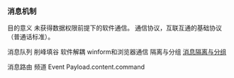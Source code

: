 ### 消息机制
目的意义
未获得数据权限前提下的软件通信。
通信协议，互联互通的基础协议（普通话标准）。

消息队列
削峰填谷
软件解耦
winform和浏览器通信
隔离与分组
[消息隔离与分组](https://xcnnaq8mk0ht.feishu.cn/wiki/K00XwoneYiFTk9kR3awcXHxfnLb)

消息路由
频道
Event
Payload.content.command